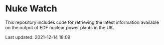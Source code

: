 # Nuke Watch

This repository includes code for retrieving the latest information available on the output of EDF nuclear power plants in the UK.

Last updated: 2021-12-14 18:09